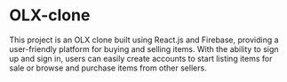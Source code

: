 # OLX-clone
This project is an OLX clone built using React.js and Firebase, providing a user-friendly platform for buying and selling items. With the ability to sign up and sign in, users can easily create accounts to start listing items for sale or browse and purchase items from other sellers.
